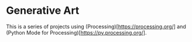 # Generative Art

This is a series of projects using (Processing)[https://processing.org/] and (Python Mode for Processing)[https://py.processing.org/].

